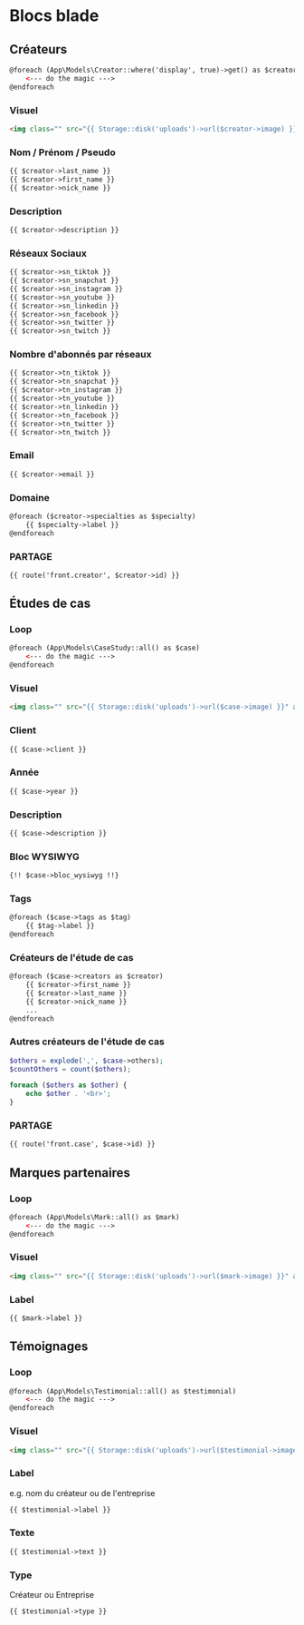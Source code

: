 
# __Blocs blade__

## Créateurs
```html
@foreach (App\Models\Creator::where('display', true)->get() as $creator)
    <--- do the magic --->
@endforeach
```

### Visuel
```html
<img class="" src="{{ Storage::disk('uploads')->url($creator->image) }}" alt="">
```

### Nom / Prénom / Pseudo
```html
{{ $creator->last_name }}
{{ $creator->first_name }}
{{ $creator->nick_name }}
```

### Description
```html
{{ $creator->description }}
```

### Réseaux Sociaux
```html
{{ $creator->sn_tiktok }}
{{ $creator->sn_snapchat }}
{{ $creator->sn_instagram }}
{{ $creator->sn_youtube }}
{{ $creator->sn_linkedin }}
{{ $creator->sn_facebook }}
{{ $creator->sn_twitter }}
{{ $creator->sn_twitch }}
```

### Nombre d'abonnés par réseaux
```html
{{ $creator->tn_tiktok }}
{{ $creator->tn_snapchat }}
{{ $creator->tn_instagram }}
{{ $creator->tn_youtube }}
{{ $creator->tn_linkedin }}
{{ $creator->tn_facebook }}
{{ $creator->tn_twitter }}
{{ $creator->tn_twitch }}
```

### Email
```html
{{ $creator->email }}
```

### Domaine
```html
@foreach ($creator->specialties as $specialty)
    {{ $specialty->label }}
@endforeach
```

### PARTAGE
```html
{{ route('front.creator', $creator->id) }}
```


## Études de cas

### Loop
```html
@foreach (App\Models\CaseStudy::all() as $case)
    <--- do the magic --->
@endforeach
```

### Visuel
```html
<img class="" src="{{ Storage::disk('uploads')->url($case->image) }}" alt="">
```
    
### Client
```html
{{ $case->client }}
```
    
### Année
```html
{{ $case->year }}
```
    
### Description
```html
{{ $case->description }}
```

### Bloc WYSIWYG
```html
{!! $case->bloc_wysiwyg !!}
```

### Tags
```html
@foreach ($case->tags as $tag)
    {{ $tag->label }}
@endforeach
```

### Créateurs de l'étude de cas
```html
@foreach ($case->creators as $creator)
    {{ $creator->first_name }}
    {{ $creator->last_name }}
    {{ $creator->nick_name }}
    ...
@endforeach
```

### Autres créateurs de l'étude de cas
```php	
$others = explode(',', $case->others);
$countOthers = count($others);

foreach ($others as $other) {
    echo $other . '<br>';
}
```

### PARTAGE
```html
{{ route('front.case', $case->id) }}
```


## Marques partenaires

### Loop
```html
@foreach (App\Models\Mark::all() as $mark)
    <--- do the magic --->
@endforeach
```

### Visuel
```html
<img class="" src="{{ Storage::disk('uploads')->url($mark->image) }}" alt="">
```

### Label
```html
{{ $mark->label }}
```


## Témoignages

### Loop
```html
@foreach (App\Models\Testimonial::all() as $testimonial)
    <--- do the magic --->
@endforeach
```

### Visuel
```html
<img class="" src="{{ Storage::disk('uploads')->url($testimonial->image) }}" alt="">
```

### Label
e.g. nom du créateur ou de l'entreprise
```html
{{ $testimonial->label }}
```

### Texte
```html
{{ $testimonial->text }}
```

### Type
Créateur ou Entreprise
```html
{{ $testimonial->type }}
```
